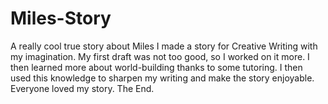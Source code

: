 # Miles-Story
A really cool true story about Miles
I made a story for Creative Writing with my imagination.
My first draft was not too good, so I worked on it more.
I then learned more about world-building thanks to some tutoring.
I then used this knowledge to sharpen my writing and make the story enjoyable.
Everyone loved my story. The End. 
